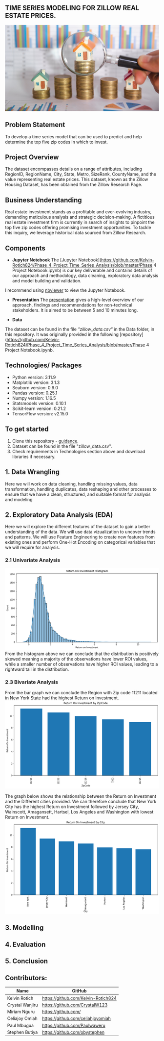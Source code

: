 ## TIME SERIES MODELING FOR ZILLOW REAL ESTATE PRICES.
![Alt text](https://github.com/Kelvin-Rotich824/Phase_4_Project_Time_Series_Analysis/blob/master/Images/pp_residential_2111.jpg)

## Problem Statement
To develop a time series model that can be used to predict and help determine the top five zip codes in which to invest.

## Project Overview
The dataset encompasses details on a range of attributes, including RegionID, RegionName, City, State, Metro, SizeRank, CountyName, and the value representing real estate prices. This dataset, known as the Zillow Housing Dataset, has been obtained from the Zillow Research Page.

## Business Understanding
Real estate investment stands as a profitable and ever-evolving industry, demanding meticulous analysis and strategic decision-making. A fictitious real estate investment firm is currently in search of insights to pinpoint the top five zip codes offering promising investment opportunities. To tackle this inquiry, we leverage historical data sourced from Zillow Research.

## Components

* **Jupyter Notebook**
The [Jupyter Notebook](https://github.com/Kelvin-Rotich824/Phase_4_Project_Time_Series_Analysis/blob/master/Phase 4 Project Notebook.ipynb) is our key deliverable and contains details of our approach and methodology, data cleaning, exploratory data analysis and model building and validation.

I recommend using [nbviewer](https://nbviewer.jupyter.org/) to view the Jupyter Notebook.

* **Presentation**
The [presentation](https://) gives a high-level overview of our approach, findings and recommendations for non-technical stakeholders. It is aimed to be between 5 and 10 minutes long.

* **Data**

The dataset can be found in the file *"zillow_data.csv"* in the Data folder, in this repository. It was originally provided in the following [repository](https://github.com/Kelvin-Rotich824/Phase_4_Project_Time_Series_Analysis/blob/master/Phase 4 Project Notebook.ipynb.

## Technologies/ Packages

* Python version: 3.11.9
* Matplotlib version: 3.1.3
* Seaborn version: 0.9.0
* Pandas version: 0.25.1
* Numpy version: 1.16.5
* Statsmodels version: 0.10.1
* Scikit-learn version: 0.21.2 
* TensorFlow version: v2.15.0

## To get started

1. Clone this repository - [guidance](https://help.github.com/articles/cloning-a-repository/).
2. Dataset can be found in the file "zillow_data.csv".
3. Check requirements in Technologies section above and download libraries if necessary.

## 1. Data Wrangling
Here we will work on data cleaning, handling missing values, data transformation, handling duplicates, data reshaping and other processes to ensure that we have a clean, structured, and suitable format for analysis and modeling

## 2. Exploratory Data Analysis (EDA)
Here we will explore the different features of the dataset to gain a better understanding of the data. We will use data vizualization to uncover trends and patterns. We will use Feature Engineering to create new features from existing ones and perform One-Hot Encoding on categorical variables that we will require for analysis.

### 2.1 Univariate Analysis
![Alt text](https://github.com/Kelvin-Rotich824/Phase_4_Project_Time_Series_Analysis/blob/master/Images/image.png)
From the histogram above we can conclude that the distribution is positively skewed meaning a majority of the observations have lower ROI values, while a smaller number of observations have higher ROI values, leading to a rightward tail in the distribution.

### 2.3 Bivariate Analysis
From the bar graph we can conclude the Region with  Zip code 11211 located in New York State had the highest Return on Investment.
![Alt text](https://github.com/Kelvin-Rotich824/Phase_4_Project_Time_Series_Analysis/blob/master/Images/image-1.png)

The graph below shows the relationship between the Return on Investment and the Different cities provided. We can therefore conclude that New York City has the highest Return on Investment followed by Jersey  City, Wainscott, Amagansett, Hartsel, Los Angeles and  Washington with lowest Return on Investment.
![Alt text](https://github.com/Kelvin-Rotich824/Phase_4_Project_Time_Series_Analysis/blob/master/Images/image-2.png)

## 3. Modelling
## 4. Evaluation
## 5. Conclusion

## Contributors:
|Name     |  GitHub   |
|---------|-----------------|
|Kelvin Rotich |https://github.com/Kelvin-Rotich824|
|Crystal Wanjiru |https://github.com/CrystalW123|
|Miriam Nguru |https://github.com/|
|Celiajoy Omiah |https://github.com/celiahjoyomiah|
|Paul Mbugua |https://github.com/Paulwaweru|
|Stephen Butiya |https://github.com/obystephen|
